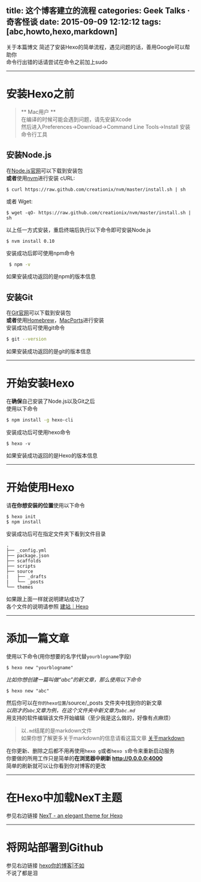 title: 这个博客建立的流程
categories: Geek Talks · 奇客怪谈
date: 2015-09-09 12:12:12
tags: [abc,howto,hexo,markdown]
---

关于本篇博文
简述了安装Hexo的简单流程，遇见问题的话，善用Google可以帮助你  
命令行出错的话请尝试在命令之前加上sudo  
  
<!--more-->
***
# 安装Hexo之前
> ** Mac用户 **   
> 在编译的时候可能会遇到问题，请先安装Xcode  
> 然后进入Preferences->Download->Command Line Tools->Install 安装命令行工具  

## 安装Node.js
在[Node.js官网](//nodejs.org)可以下载到安装包  
**或者**使用[nvm](https://github.com/creationix/nvm)进行安装
cURL:  
```  
$ curl https://raw.github.com/creationix/nvm/master/install.sh | sh  
```  
或者 Wget:  
```  
$ wget -qO- https://raw.github.com/creationix/nvm/master/install.sh | sh
```  
以上任一方式安装，重启终端后执行以下命令即可安装Node.js  
```  
$ nvm install 0.10  
```   
安装成功后即可使用npm命令  
``` bash
 $ npm -v
 ```  
如果安装成功返回的是npm的版本信息  
## 安装Git
在[Git官网](//git-scm.com)可以下载到安装包  
**或者**使用[Homebrew](//mxcl.github.com/homebrew/)，[MacPorts](//www.macports.org/)进行安装  
安装成功后可使用git命令  
``` bash
$ git --version
```  
如果安装成功返回的是git的版本信息  

***
# 开始安装Hexo
在**确保**自己安装了Node.js以及Git之后  
使用以下命令   
``` bash 
$ npm install -g hexo-cli
```  
安装成功后可使用hexo命令  
```  
$ hexo -v   
```  
如果安装成功返回的是Hexo的版本信息  
***  
# 开始使用Hexo 
请**在你想安装的位置**使用以下命令
```  
$ hexo init 
$ npm install  
```  
安装成功后可在指定文件夹下看到文件目录  
```  
.  
├── _config.yml  
├── package.json  
├── scaffolds  
├── scripts  
├── source  
|   ├── _drafts  
|   └── _posts  
└── themes  
```  
如果跟上面一样就说明建站成功了  
各个文件的说明请参照 [建站｜Hexo](https://hexo.io/zh-cn/docs/setup.html)  
***
# 添加一篇文章  
使用以下命令(用你想要的名字代替`yourblogname`字段)  
```  
$ hexo new "yourblogname"  
```  
*比如你想创建一篇叫做“abc”的新文章，那么使用以下命令*    
```  
$ hexo new "abc"  
```  
然后你可以在`你的hexo位置`/source/_posts 文件夹中找到你的新文章  
*以刚才的`abc`文章为例，在这个文件夹中新文章为`abc.md`*    
用支持的软件编辑该文件开始编辑（至少我是这么做的，好像有点麻烦）  
> 以`.md`结尾的是markdown文件  
> 如果你想了解更多关于markdown的信息请看这篇文章  [关于markdown](/2015/09/10/关于markdown/)  
   
在你更新、删除之后都不用再使用`hexo g`或者`hexo s`命令来重新启动服务  
你要做的所用工作只是简单的**在浏览器中刷新 <http://0.0.0.0:4000>**   
简单的刷新就可以让你看到你对博客的更改
***
# 在Hexo中加载NexT主题  
参见右边链接  [NexT - an elegant theme for Hexo](//theme-next.iissnan.com)  
***  
# 将网站部署到Github
参见右边链接  [hexo你的博客|不如](//ibruce.info/2013/11/22/hexo-your-blog/)  
不说了都是泪  




